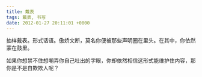 ```yaml
---
title: 戴表
tags: 戴表, 书写
date: 2012-01-27 20:11:01 +0800
---
```



抽样戴表。形式话语。傲娇文断，莫名你便被那些声明圈在里头。在其中，你依然蒙在鼓里。

如果你想禁不住想嘲弄你自己吐出的字眼，你却依然相信这形式能维护住内容，那你是不是自欺欺人呢？

